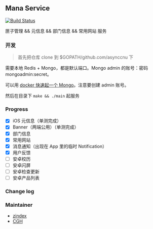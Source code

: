 ## Mana Service 

[![Build Status](https://travis-ci.org/asynccnu/mana_service_v2.svg?branch=master)](https://travis-ci.org/asynccnu/mana_service_v2)

匣子管理 && 元信息 && 部门信息 && 常用网站 服务

### 开发

> 首先把仓库 clone 到 $GOPATH/github.com/asynccnu 下

需要本地 Redis + Mongo，都是默认端口。Mongo admin 的账号：密码 mongoadmin:secret。

可以用 [docker 快速起一个 Mongo](https://hub.docker.com/_/mongo)。注意要创建 admin 账号。

然后在目录下 `make && ./main` 起服务

### Progress

- [x] iOS 元信息（单测完成）
- [x] Banner（两端公用）（单测完成）
- [x] 部门信息
- [x] 常用网站
- [x] 消息通知（出现在 App 里的临时 Notification）
- [x] 用户反馈
- [ ] 安卓校历
- [ ] 安卓闪屏
- [ ] 安卓检查更新
- [ ] 安卓产品列表

### Change log



### Maintainer

+ [zindex](https://github.com/zxc0328)
+ [CGH](https://github.com/CGH233)
